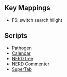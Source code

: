 Key Mappings
------------

* F6: switch search hilight


Scripts
-------

* [Pathogen](http://www.vim.org/scripts/script.php?script_id=2332)
* [Calendar](http://www.vim.org/scripts/script.php?script_id=52)
* [NERD tree](http://www.vim.org/scripts/script.php?script_id=1658)
* [NERD Commenter](http://www.vim.org/scripts/script.php?script_id=1218)
* [SuperTab](http://www.vim.org/scripts/script.php?script_id=1643)

